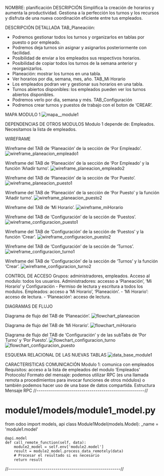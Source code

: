 NOMBRE: planificación
DESCRIPCIÓN
Simplifica la creación de horarios y aumenta la productividad. Gestiona a la perfección los turnos y los recursos y disfruta de una nueva coordinación eficiente entre tus empleados.

DESCRIPCIÓN DETALLADA
TAB_Planeación:
-	Podremos gestionar todos los turnos y organizarlos en tablas por puesto o por empleado.
-	Podremos deja turnos sin asignar y asignarlos posteriormente con facilidad.
-	Posibilidad de enviar a los empleados sus respectivos horarios.
-	Posibilidad de copiar todos los turnos de la semana anterior y reorganizarlos.
-	Planeación: mostrar los turnos en una tabla.
-	Ver horarios por dia, semana, mes, año.
TAB_Mi Horario
-	Los empleados podran ver y gestionar sus horarios en una tabla.
-	Turnos abiertos disponibles: los empleados pueden ver los turnos abiertos disponibles.
-	Podremos verlo por dia, semana y més.
TAB_Configuración
-	Podremos crear turnos y puestos de trabajo con el boton de ‘CREAR’.

MAPA MODULO 1
![mapa__module1](../../img/mapa__module1.jpg)

DEPENDENCIAS DE OTROS MODULOS
Modulo 1 depende de: Empleados. Necesitamos la lista de empleados.

WIREFRAME

Wireframe del TAB de ‘Planeación’ de la sección de ‘Por Empleado’.
![wireframe_planeacion_empleado1](img/wireframe_planeacion_empleado1.jpg)

Wireframe del TAB de ‘Planeación’ de la sección de ‘Por Empleado’ y la función ‘Añadir turno’.
![wireframe_planeacion_empleado2](img/wireframe_planeacion_empleado2.jpg)

Wireframe del TAB de ‘Planeación’ de la sección de ‘Por Puesto’.
![wireframe_planeacion_puesto1](img/wireframe_planeacion_puesto1.jpg)

Wireframe del TAB de ‘Planeación’ de la sección de ‘Por Puesto’ y la función ‘Añadir turno’.
![wireframe_planeacion_puesto2](img/wireframe_planeacion_puesto2.jpg)

Wireframe del TAB de ‘Mi Horario’.
![wireframe_miHorario](img/wireframe_miHorario.jpg)

Wireframe del TAB de ‘Configuración’ de la sección de ‘Puestos’.
![wireframe_configuracion_puesto1](img/wireframe_configuracion_puesto1.jpg)

Wireframe del TAB de ‘Configuración’ de la sección de ‘Puestos’ y la función ‘Crear’.
![wireframe_configuracion_puesto2](img/wireframe_configuracion_puesto2.jpg)


Wireframe del TAB de ‘Configuración’ de la sección de ‘Turnos’.
![wireframe_configuracion_turno1](img/wireframe_configuracion_turno1.jpg)

Wireframe del TAB de ‘Configuración’ de la sección de ‘Turnos’ y la función ‘Crear’.
![wireframe_configuracion_turno2](img/wireframe_configuracion_turno2.jpg)

CONTROL DE ACCESO
Grupos: administradores, empleados.
Acceso al modulo: todos los usuarios.
Administradores: accesso a ‘Planeación’, ‘Mi Horario’ y Configuración
	- Permiso de lectura y escritura a todos los modulos.
Empleados: acceso a ‘Mi Horario’, ‘Planeación’.
	- ‘Mi Horario’: acceso de lectura.
	- ‘Planeación’: acceso de lectura.

DIAGRAMAS DE FLUJO

Diagrama de flujo del TAB de ‘Planeación’.
![flowchart_planeacion](img/flowchart_planeacion.jpg)

Diagrama de flujo del TAB de ‘Mi Horario’.
![flowchart_miHorario](img/flowchart_miHorario.jpg)

Diagrama de flujo del TAB de ‘Configuración’ y de las subTabs de ‘Por Turno’ y ‘Por Puesto’.
![flowchart_configuracion_turno](img/flowchart_configuracion_turno.jpg)
![flowchart_configuracion_puesto](img/flowchart_configuracion_puesto.jpg)

ESQUEMA RELACIONAL DE LAS NUEVAS TABLAS
![data_base_module1](img/data_base_module1.jpg)

CARACTERISTICAS COMUNICACIÓN
Modulo 1: comunica con empleados 
Requisitos: acceso a la lista de empleados del modulo ‘Empleados’
Protocolo/ Formato del mensaje: podemos utilizar RPC (es una llamada remota a procedimientos para invocar funciones de otros módulos) o también podemos hacer uso de una base de datos compartida.
Estructura Mensaje RPC
//-------------------------------------------------------//
# module1/models/module1_model.py
from odoo import models, api
class Module1Model(models.Model):
    _name = 'module1.model'

    @api.model
    def call_remote_function(self, data):
        module2_model = self.env['module2.model']
        result = module2_model.process_data_remotely(data)
        # Procesar el resultado si es necesario
        return result
//---------------------------------------------------------//




